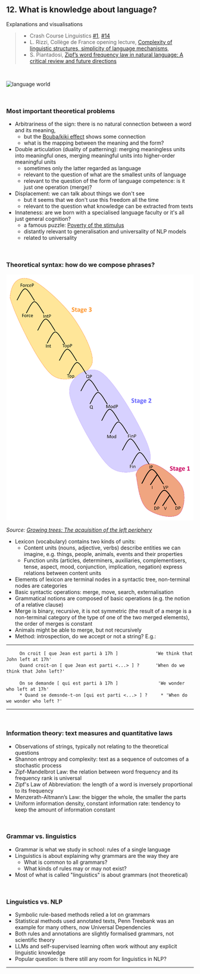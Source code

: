## 12. What is knowledge about language?

Explanations and visualisations 
> - Crash Course Linguistics [#1](https://youtu.be/3yLXNzDUH58), [#14](https://youtu.be/Nxyo83cQjhI) 
> - L. Rizzi, Collège de France opening lecture, [Complexity of linguistic structures, simplicity of language mechanisms](https://www.college-de-france.fr/en/agenda/opening-lecture/complexity-of-linguistic-structures-simplicity-of-language-mechanisms/complexity-of-linguistic-structures-simplicity-of-language-mechanisms), 
> - S. Piantadosi, [Zipf’s word frequency law in natural language: A critical review and future directions](https://www.ncbi.nlm.nih.gov/pmc/articles/PMC4176592/)


&nbsp; 



<img src="figures/language-world.jpg" alt="language world" width="450"/>



&nbsp; 


### Most important theoretical problems

- Arbitrariness of the sign: there is no natural connection between a word and its meaning, 
    - but the [Bouba/kiki effect](https://en.wikipedia.org/wiki/Bouba/kiki_effect) shows some connection
    - what is the mapping between the meaning and the form? 
- Double articulation (duality of patterning): merging meaningless units into meaningful ones, merging meaningful units into higher-order meaningful units
    - sometimes only the latter regarded as language
    - relevant to the question of what are the smallest units of language  
    - relevant to the question of the form of language competence: is it just one operation (merge)? 
- Displacement: we can talk about things we don't see 
    - but it seems that we don't use this freedom all the time 
    - relevant to the question what knowledge can be extracted from texts
- Innateness: are we born with a specialised language faculty or it's all just general cognition? 
    - a famous puzzle: [Poverty of the stimulus](https://en.wikipedia.org/wiki/Poverty_of_the_stimulus)
    - distantly relevant to generalisation and universality of NLP models
    - related to universality 

&nbsp; 

### Theoretical syntax: how do we compose phrases?

<img src="figures/glossa.png" alt="syntactic map" width="550"/>

*Source: [Growing trees: The acquisition of the left periphery](https://www.glossa-journal.org/article/id/5877/)*

- Lexicon (vocabulary) contains two kinds of units:
    - Content units (nouns, adjective, verbs) describe entities we can imagine, e.g. things, people, animals, events and their properties 
    - Function units (articles, determiners, auxiliaries, complementisers, tense, aspect, mood, conjunction, implication, negation) express relations between content units
- Elements of lexicon are terminal nodes in a syntactic tree, non-terminal nodes are categories 
- Basic syntactic operations: merge, move, search, externalisation
- Grammatical notions are composed of basic operations (e.g. the notion of a relative clause) 
- Merge is binary, recursive, it is not symmetric (the result of a merge is a non-terminal category of the type of one of the two merged elements), the order of merges is constant
- Animals might be able to merge, but not recursively
- Method: introspection, do we accept or not a string? E.g.: 
---
```
     On croit [ que Jean est parti à 17h ]              'We think that John left at 17h'
     Quand croit-on [ que Jean est parti <...> ] ?      'When do we think that John left?'  

     On se demande [ qui est parti à 17h ]               'We wonder who left at 17h' 
     * Quand se demsnde-t-on [qui est parti <...> ] ?     * 'When do we wonder who left ?'
```
---

&nbsp; 

### Information theory: text measures and quantitative laws

- Observations of strings, typically not relating to the theoretical questions 
- Shannon entropy and complexity: text as a sequence of outcomes of a stochastic process
- Zipf-Mandelbrot Law: the relation between word frequency and its frequency rank is universal
- Zipf's Law of Abbreviation: the length of a word is inversely proportional to its frequency 
- Menzerath-Altmann’s Law: the bigger the whole, the smaller the parts
- Uniform information density, constant information rate: tendency to keep the amount of information constant



&nbsp; 

### Grammar vs. linguistics 
 
- Grammar is what we study in school: rules of a single language
- Linguistics is about explaining why grammars are the way they are
  - What is common to all grammars? 
  - What kinds of rules may or may not exist? 
- Most of what is called "linguistics" is about grammars (not theoretical) 


&nbsp; 

### Linguistics vs. NLP

- Symbolic rule-based methods relied a lot on grammars
- Statistical methods used annotated texts, Penn Treebank was an example for many others, now Universal Dependencies 
- Both rules and annotations are slightly formalised grammars, not scientific theory 
- LLMs and self-supervised learning often work without any explicit linguistic knowledge 
- Popular question: is there still any room for linguistics in NLP?


--------------

